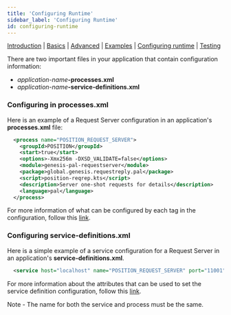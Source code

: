 ```yaml
---
title: 'Configuring Runtime'
sidebar_label: 'Configuring Runtime'
id: configuring-runtime
---
```


[Introduction](/server/request-server/introduction)  | [Basics](/server/request-server/basics) | [Advanced](/server/request-server/advanced) | [Examples](/server/request-server/examples) | [Configuring runtime](/server/request-server/configuring-runtime) | [Testing](/server/request-server/testing)


There are two important files in your application that contain configuration information: 
- _application-name_**-processes.xml**
- _application-name_**-service-definitions.xml**



### Configuring in processes.xml
Here is an example of a Request Server configuration in an application's **processes.xml** file:


```xml
  <process name="POSITION_REQUEST_SERVER">
    <groupId>POSITION</groupId>
    <start>true</start>
    <options>-Xmx256m -DXSD_VALIDATE=false</options>
    <module>genesis-pal-requestserver</module>
    <package>global.genesis.requestreply.pal</package>
    <script>position-reqrep.kts</script>
    <description>Server one-shot requests for details</description>
    <language>pal</language>
  </process>
```

For more information of what can be configured by each tag in the configuration, follow this [link](/server/configuring-runtime/processes).

### Configuring service-definitions.xml

Here is a simple example of a service configuration for a Request Server in an application's **service-definitions.xml**.

```xml
  <service host="localhost" name="POSITION_REQUEST_SERVER" port="11001"/>
```

For more information about the attributes that can be used to set the service definition configuration, follow this [link](/server/configuring-runtime/service-definitions).

Note - The name for both the service and process must be the same.
